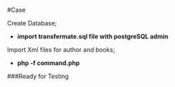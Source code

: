 #Case

Create Database;
- **import transfermate.sql file with postgreSQL admin** <br>

Import Xml files for author and books;
- **php -f command.php** <br>

###Ready for Testing
